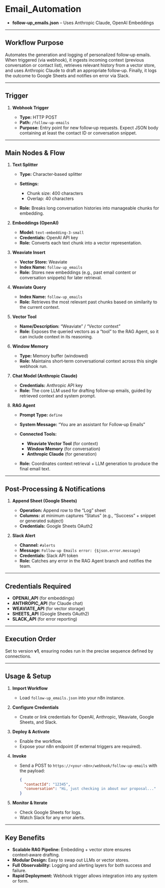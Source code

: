 # Email\_Automation

* **follow-up\_emails.json** – Uses Anthropic Claude, OpenAI Embeddings

---

## Workflow Purpose

Automates the generation and logging of personalized follow‑up emails. When triggered (via webhook), it ingests incoming context (previous conversation or contact list), retrieves relevant history from a vector store, and uses Anthropic Claude to draft an appropriate follow‑up. Finally, it logs the outcome to Google Sheets and notifies on error via Slack.

---

## Trigger

1. **Webhook Trigger**

   * **Type:** HTTP POST
   * **Path:** `/follow-up-emails`
   * **Purpose:** Entry point for new follow‑up requests. Expect JSON body containing at least the contact ID or conversation snippet.

---

## Main Nodes & Flow

1. **Text Splitter**

   * **Type:** Character‑based splitter
   * **Settings:**

     * Chunk size: 400 characters
     * Overlap: 40 characters
   * **Role:** Breaks long conversation histories into manageable chunks for embedding.

2. **Embeddings (OpenAI)**

   * **Model:** `text-embedding-3-small`
   * **Credentials:** OpenAI API key
   * **Role:** Converts each text chunk into a vector representation.

3. **Weaviate Insert**

   * **Vector Store:** Weaviate
   * **Index Name:** `follow-up_emails`
   * **Role:** Stores new embeddings (e.g., past email content or conversation snippets) for later retrieval.

4. **Weaviate Query**

   * **Index Name:** `follow-up_emails`
   * **Role:** Retrieves the most relevant past chunks based on similarity to the current context.

5. **Vector Tool**

   * **Name/Description:** “Weaviate” / “Vector context”
   * **Role:** Exposes the queried vectors as a “tool” to the RAG Agent, so it can include context in its reasoning.

6. **Window Memory**

   * **Type:** Memory buffer (windowed)
   * **Role:** Maintains short‑term conversational context across this single webhook run.

7. **Chat Model (Anthropic Claude)**

   * **Credentials:** Anthropic API key
   * **Role:** The core LLM used for drafting follow‑up emails, guided by retrieved context and system prompt.

8. **RAG Agent**

   * **Prompt Type:** `define`
   * **System Message:** “You are an assistant for Follow‑up Emails”
   * **Connected Tools:**

     * **Weaviate Vector Tool** (for context)
     * **Window Memory** (for conversation)
     * **Anthropic Claude** (for generation)
   * **Role:** Coordinates context retrieval + LLM generation to produce the final email text.

---

## Post‑Processing & Notifications

1. **Append Sheet (Google Sheets)**

   * **Operation:** Append row to the “Log” sheet
   * **Columns:** at minimum captures “Status” (e.g., “Success” + snippet or generated subject)
   * **Credentials:** Google Sheets OAuth2

2. **Slack Alert**

   * **Channel:** `#alerts`
   * **Message:** `Follow-up Emails error: {$json.error.message}`
   * **Credentials:** Slack API token
   * **Role:** Catches any error in the RAG Agent branch and notifies the team.

---

## Credentials Required

* **OPENAI\_API** (for embeddings)
* **ANTHROPIC\_API** (for Claude chat)
* **WEAVIATE\_API** (for vector storage)
* **SHEETS\_API** (Google Sheets OAuth2)
* **SLACK\_API** (for error reporting)

---

## Execution Order

Set to version **v1**, ensuring nodes run in the precise sequence defined by connections.

---

## Usage & Setup

1. **Import Workflow**

   * Load `follow-up_emails.json` into your n8n instance.

2. **Configure Credentials**

   * Create or link credentials for OpenAI, Anthropic, Weaviate, Google Sheets, and Slack.

3. **Deploy & Activate**

   * Enable the workflow.
   * Expose your n8n endpoint (if external triggers are required).

4. **Invoke**

   * Send a POST to `https://<your-n8n>/webhook/follow-up-emails` with the payload:

     ```json
     {
       "contactId": "12345",
       "conversation": "Hi, just checking in about our proposal..."
     }
     ```

5. **Monitor & Iterate**

   * Check Google Sheets for logs.
   * Watch Slack for any error alerts.

---

## Key Benefits

* **Scalable RAG Pipeline:** Embedding + vector store ensures context‑aware drafting.
* **Modular Design:** Easy to swap out LLMs or vector stores.
* **Full Observability:** Logging and alerting layers for both success and failure.
* **Rapid Deployment:** Webhook trigger allows integration into any system or form.
